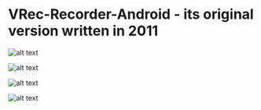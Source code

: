 # VRec-Recorder-Android - its original version written in 2011

![alt text](https://github.com/jviaches/VRec-Recorder-Android/blob/master/screenshot_2.png)

![alt text](https://github.com/jviaches/VRec-Recorder-Android/blob/master/screenshot_4.png)

![alt text](https://github.com/jviaches/VRec-Recorder-Android/blob/master/screenshot_5.png)

![alt text](https://github.com/jviaches/VRec-Recorder-Android/blob/master/screenshot_6.png)
